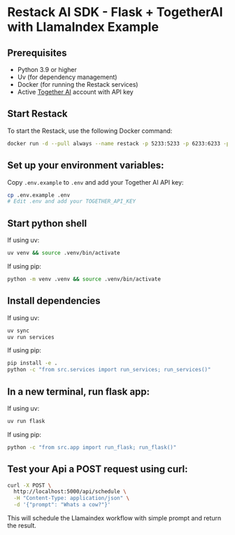 # Restack AI SDK - Flask + TogetherAI with LlamaIndex Example

## Prerequisites

- Python 3.9 or higher
- Uv (for dependency management)
- Docker (for running the Restack services)
- Active [Together AI](https://together.ai) account with API key

## Start Restack

To start the Restack, use the following Docker command:

```bash
docker run -d --pull always --name restack -p 5233:5233 -p 6233:6233 -p 7233:7233 ghcr.io/restackio/restack:main
```

## Set up your environment variables:

Copy `.env.example` to `.env` and add your Together AI API key:

```bash
cp .env.example .env
# Edit .env and add your TOGETHER_API_KEY
```

## Start python shell

If using uv:

```bash
uv venv && source .venv/bin/activate
```

If using pip:

```bash
python -m venv .venv && source .venv/bin/activate
```

## Install dependencies

If using uv:

```bash
uv sync
uv run services
```

If using pip:

```bash
pip install -e .
python -c "from src.services import run_services; run_services()"
```

## In a new terminal, run flask app:

If using uv:

```bash
uv run flask
```

If using pip:

```bash
python -c "from src.app import run_flask; run_flask()"
```

## Test your Api a POST request using curl:

```bash
curl -X POST \
  http://localhost:5000/api/schedule \
  -H "Content-Type: application/json" \
  -d '{"prompt": "Whats a cow?"}'
```

This will schedule the Llamaindex workflow with simple prompt and return the result.
